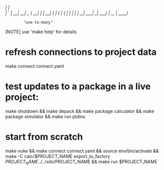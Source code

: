                           

   _|               |                       
  |     _` |   __|  __|   _ \    __|  |   | 
  __|  (   |  (     |    (   |  |     |   | 
 _|   \__,_| \___| \__| \___/  _|    \__, | 
                                     ____/  

            "one-to-many"

[NOTE] use 'make help' for details

# refresh connections to project data
make connect connect.yaml

# test updates to a package in a live project:
make shutdown && make depack && make package calculator && make package simulator && make run ptdins

# start from scratch

make nuke && make connect connect.yaml && source env/bin/activate && make -C calc/$PROJECT_NAME export_to_factory $PROJECT_NAME ../../site/$PROJECT_NAME && make run $PROJECT_NAME
